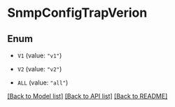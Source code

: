 # SnmpConfigTrapVerion

## Enum


* `V1` (value: `"v1"`)

* `V2` (value: `"v2"`)

* `ALL` (value: `"all"`)


[[Back to Model list]](../README.md#documentation-for-models) [[Back to API list]](../README.md#documentation-for-api-endpoints) [[Back to README]](../README.md)


